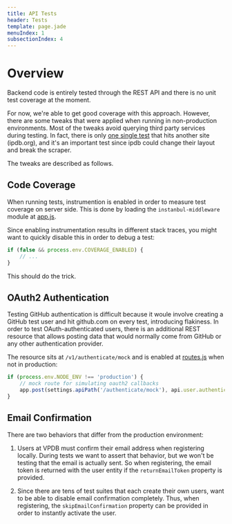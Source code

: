 ```yaml
---
title: API Tests
header: Tests
template: page.jade
menuIndex: 1
subsectionIndex: 4
---
```


# Overview

Backend code is entirely tested through the REST API and there is no unit test
coverage at the moment.

For now, we're able to get good coverage with this approach. However, there are
some tweaks that were applied when running in non-production environments. Most
of the tweaks avoid querying third party services during testing. In fact,
there is only [one single test][ipdbtest] that hits another site (ipdb.org),
and it's an important test since ipdb could change their layout and break the
scraper.

The tweaks are described as follows.

## Code Coverage

When running tests, instrumention is enabled in order to measure test coverage
on server side. This is done by loading the `instanbul-middleware` module at
[app.js][coverage].

Since enabling instrumentation results in different stack traces, you might
want to quickly disable this in order to debug a test:

```javascript
if (false && process.env.COVERAGE_ENABLED) {
	// ...
}
```

This should do the trick.

## OAuth2 Authentication

Testing GitHub authentication is difficult because it woule involve creating a
GitHub test user and hit github.com on every test, introducing flakiness. In
order to test OAuth-authenticated users, there is an additional REST resource
that allows posting data that would normally come from GitHub or any other
authentication provider.

The resource sits at `/v1/authenticate/mock` and is enabled at [routes.js][oauthmock]
when not in production:

```javascript
if (process.env.NODE_ENV !== 'production') {
	// mock route for simulating oauth2 callbacks
	app.post(settings.apiPath('/authenticate/mock'), api.user.authenticateOAuth2Mock);
}
```

## Email Confirmation

There are two behaviors that differ from the production environment:

1. Users at VPDB must confirm their email address when registering locally.
   During tests we want to assert that behavior, but we won't be testing that
   the email is actually sent. So when registering, the email token is returned
   with the user entity if the `returnEmailToken` property is provided.

2. Since there are tens of test suites that each create their own users, want
   to be able to disable email confirmation completely. Thus, when registering,
   the `skipEmailConfirmation` property can be provided in order to instantly
   activate the user.


[coverage]: https://github.com/freezy/node-vpdb/blob/master/app.js#L10
[oauthmock]: https://github.com/freezy/node-vpdb/blob/master/server/routes.js#L58
[ipdbtest]: https://github.com/freezy/node-vpdb/blob/master/test/api/ipdb.test.js#L26